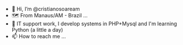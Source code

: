 - 👋 Hi, I’m @cristianosoaream
- 🗺️ From Manaus/AM - Brazil ...
- 🧰 IT support work, I develop systems in PHP+Mysql and I'm learning Python (a little a day)
- 📫 How to reach me ...

<!---
cristianosoaream/cristianosoaream is a ✨ special ✨ repository because its `README.md` (this file) appears on your GitHub profile.
You can click the Preview link to take a look at your changes.
--->
